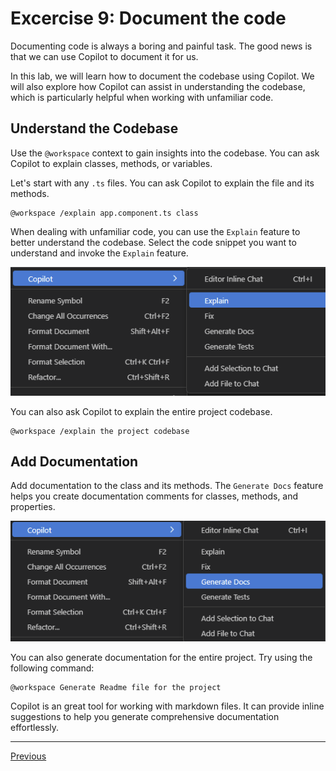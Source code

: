 
# Excercise 9: Document the code

Documenting code is always a boring and painful task. The good news is that we can use Copilot to document it for us. 

In this lab, we will learn how to document the codebase using Copilot. We will also explore how Copilot can assist in understanding the codebase, which is particularly helpful when working with unfamiliar code.

## Understand the Codebase

Use the `@workspace` context to gain insights into the codebase. You can ask Copilot to explain classes, methods, or variables.

Let's start with any `.ts` files. You can ask Copilot to explain the file and its methods.

```text
@workspace /explain app.component.ts class
```

When dealing with unfamiliar code, you can use the `Explain` feature to better understand the codebase. Select the code snippet you want to understand and invoke the `Explain` feature.

![alt text](imgs/exec9-1.png)

You can also ask Copilot to explain the entire project codebase.

```text
@workspace /explain the project codebase
```

## Add Documentation

Add documentation to the class and its methods. The `Generate Docs` feature helps you create documentation comments for classes, methods, and properties.

![alt text](imgs/exec9-2.png)

You can also generate documentation for the entire project. Try using the following command:

```text
@workspace Generate Readme file for the project
```

Copilot is an great tool for working with markdown files. It can provide inline suggestions to help you generate comprehensive documentation effortlessly.

---------------
[Previous](./exercise-8.md)